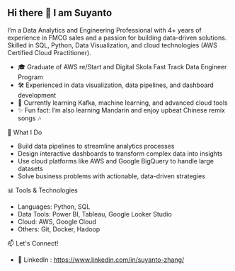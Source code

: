 ## Hi there 👋 I am Suyanto
I’m a Data Analytics and Engineering Professional with 4+ years of experience in FMCG sales and a passion for building data-driven solutions. Skilled in SQL, Python, Data Visualization, and cloud technologies (AWS Certified Cloud Practitioner).

- 🎓 Graduate of AWS re/Start and Digital Skola Fast Track Data Engineer Program
- 🛠️ Experienced in data visualization, data pipelines, and dashboard development
- 🌱 Currently learning Kafka, machine learning, and advanced cloud tools
- ✨ Fun fact: I’m also learning Mandarin and enjoy upbeat Chinese remix songs 🎶

💼 What I Do
- Build data pipelines to streamline analytics processes
- Design interactive dashboards to transform complex data into insights
- Use cloud platforms like AWS and Google BigQuery to handle large datasets
- Solve business problems with actionable, data-driven strategies

📊 Tools & Technologies
- Languages: Python, SQL
- Data Tools: Power BI, Tableau, Google Looker Studio
- Cloud: AWS, Google Cloud
- Others: Git, Docker, Hadoop

📫 Let's Connect!
- 💼 LinkedIn : https://www.linkedin.com/in/suyanto-zhang/


<div data-iframe-width="150" data-iframe-height="270" data-share-badge-id="9dd166f8-f647-417d-9604-d92263bbb29d" data-share-badge-host="https://www.credly.com"></div><script type="text/javascript" async src="//cdn.credly.com/assets/utilities/embed.js"></script>


<!--
**Yuandro/Yuandro** is a ✨ _special_ ✨ repository because its `README.md` (this file) appears on your GitHub profile.

Here are some ideas to get you started:

- 🔭 I’m currently working on ...
- 🌱 I’m currently learning ...
- 👯 I’m looking to collaborate on ...
- 🤔 I’m looking for help with ...
- 💬 Ask me about ...
- 📫 How to reach me: ...
- 😄 Pronouns: ...
- ⚡ Fun fact: ...
-->
